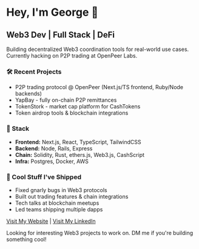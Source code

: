 # Hey, I'm George 👋
## Web3 Dev | Full Stack | DeFi

Building decentralized Web3 coordination tools for real-world use cases. Currently hacking on P2P trading at OpenPeer Labs.

### 🛠️ Recent Projects
- P2P trading protocol @ OpenPeer (Next.js/TS frontend, Ruby/Node backends)
- YapBay - fully on-chain P2P remittances
- TokenStork - market cap platform for CashTokens
- Token airdrop tools & blockchain integrations

### 🔧 Stack
- **Frontend:** Next.js, React, TypeScript, TailwindCSS
- **Backend:** Node, Rails, Express
- **Chain:** Solidity, Rust, ethers.js, Web3.js,  CashScript
- **Infra:** Postgres, Docker, AWS

### 💪 Cool Stuff I've Shipped
- Fixed gnarly bugs in Web3 protocols
- Built out trading features & chain integrations
- Tech talks at blockchain meetups
- Led teams shipping multiple dapps

[Visit My Website](https://GeorgeDonnelly.com) | [Visit My LinkedIn](https://www.linkedin.com/in/georgedonnelly)

Looking for interesting Web3 projects to work on. DM me if you're building something cool!

